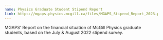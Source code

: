 ```yaml
---
name: Physics Graduate Student Stipend Report
link: https://mgaps.physics.mcgill.ca/files/MGAPS_Stipend_Report_2023.pdf
---
```


MGAPS' Report on the financial situation of McGill Physics graduate students, based on the July & August 2022 stipend survey.
